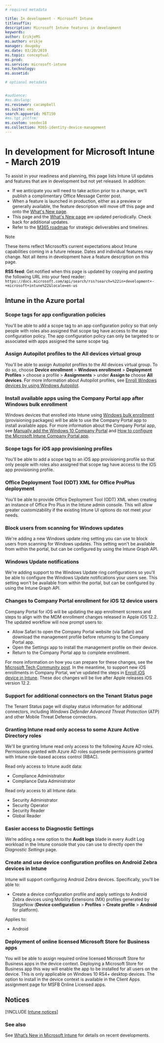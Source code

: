 ```yaml
---
# required metadata

title: In development - Microsoft Intune
titlesuffix: 
description: Microsoft Intune features in development
keywords:
author: ErikjeMS  
ms.author: erikje
manager: dougeby
ms.date: 03/20/2019
ms.topic: conceptual
ms.prod:
ms.service: microsoft-intune
ms.technology:
ms.assetid: 

# optional metadata


#audience:
#ms.devlang:
ms.reviewer: cacampbell
ms.suite: ems
search.appverid: MET150
#ms.tgt_pltfrm:
ms.custom: seodec18
ms.collection: M365-identity-device-management
---
```


# In development for Microsoft Intune - March 2019

To assist in your readiness and planning, this page lists Intune UI updates and features that are in development but not yet released. In addition:

- If we anticipate you will need to take action prior to a change, we’ll publish a complimentary Office Message Center post.
- When a feature is launched in production, either as a preview or generally available, the feature description will move off this page and onto the [What's New page](whats-new.md).
- This page and the [What's New page](whats-new.md) are updated periodically. Check back for additional updates.
- Refer to the [M365 roadmap](https://www.microsoft.com/microsoft-365/roadmap?rtc=2&filters=EMS) for strategic deliverables and timelines.

> [!Note]
> These items reflect Microsoft’s current expectations about Intune capabilities coming in a future release. Dates and individual features may change. Not all items in development have a feature description on this page.

**RSS feed**: Get notified when this page is updated by copying and pasting the following URL into your feed reader: `https://docs.microsoft.com/api/search/rss?search=%22in+development+-+microsoft+intune%22&locale=en-us`


<!--
## What's coming to Intune in the Azure portal  
## What's coming to Intune apps
## Notices
-->
 
## Intune in the Azure portal


<!-- 1903 start-->

### Scope tags for app configuration policies <!--2371891 -->
You'll be able to add a scope tag to an app configuration policy so that only people with roles also assigned that scope tag have access to the app configuration policy. The app configuration policy can only be targeted to or associated with apps assigned the same scope tag.

### Assign Autopilot profiles to the All devices virtual group <!--2715522 -->
You'll be able to assign Autopilot profiles to the All devices virtual group. To do so, choose **Device enrollment** > **Windows enrollment** > **Deployment Profiles** > choose a profile > **Assignments** > under **Assign to** choose **All devices**. For more information about Autopilot profiles, see [Enroll Windows devices by using Windows Autopilot](enrollment-autopilot.md).

### Install available apps using the Company Portal app after Windows bulk enrollment <!-- 2751523  -->
Windows devices that enrolled into Intune using [Windows bulk enrollment](windows-bulk-enroll.md) (provisioning packages) will be able to use the Company Portal app to install available apps. For more information about the Company Portal app, see [Manually add the Windows 10 Company Portal](store-apps-company-portal-app.md) and [How to configure the Microsoft Intune Company Portal app](company-portal-app.md).

### Scope tags for iOS app provisioning profiles <!--2934430 -->
You'll be able to add a scope tag to an iOS app provisioning profile so that only people with roles also assigned that scope tag have access to the iOS app provisioning profile. 

### Office Deployment Tool (ODT) XML for Office ProPlus deployment <!-- 3192477  -->
You'll be able to provide Office Deployment Tool (ODT) XML when creating an instance of Office Pro Plus in the Intune admin console. This will allow greater customizability if the existing Intune UI options do not meet your needs. 

###  Block users from scanning for Windows updates    <!-- 3316758    -->
We're adding a new Windows update ring setting you can use to block users from scanning for Windows updates. This setting won't be available from within the portal, but can be configured by using the Intune Graph API.

### Windows Update notifications  <!-- 3316782 -->
We're adding support to the Windows Update ring configurations so you'll be able to configure the Windows Update notifications your users see. This setting won't be available from within the portal, but can be configured by using the Intune Graph API.

### Changes to Company Portal enrollment for iOS 12 device users <!--3448635 -->  
Company Portal for iOS will be updating the app enrollment screens and steps to align with the MDM enrollment changes released in Apple iOS 12.2. The updated workflow will now prompt users to:

- Allow Safari to open the Company Portal website (via Safari) and download the management profile before returning to the Company Portal app. ​
- Open the Settings app to install the management profile on their device.​
- Return to the Company Portal app to complete enrollment.  ​

For more information on how you can prepare for these changes, see the [Microsoft Tech Community post](https://aka.ms/CP_changes_iOS12). In the meantime, to support new iOS enrollments in Company Portal, we've updated the steps in [Enroll iOS device in Intune](https://docs.microsoft.com/en-us/intune/ios-enroll). These doc changes will be live after Apple releases iOS version 12.2. 

### Support for additional connectors on the Tenant Status page <!-- 3617202     -->
The Tenant Status page will display status information for additional connectors, including *Windows Defender Advanced Threat Protection* (ATP) and other Mobile Threat Defense connectors.

### Granting Intune read only access to some Azure Active Directory roles <!-- 3637917 -->
We'll be granting Intune read only access to the following Azure AD roles. Permissions granted with Azure AD roles supersede permissions granted with Intune role-based access control (RBAC).

Read only access to Intune audit data:

- Compliance Administrator
- Compliance Data Administrator

Read only access to all Intune data:

- Security Administrator
- Security Operator
- Security Reader
- Global Reader

### Easier access to Diagnostic Settings   <!-- 3804627   -->
We’re adding a new option to the **Audit logs** blade in every Audit Log workload in the Intune console that you can use to directly open the *Diagnostic Settings* page.

### Create and use device configuration profiles on Android Zebra devices in Intune <!-- 3895244  -->
Intune will support configuring Android Zebra devices. Specifically, you'll be able to: 

- Create a device configuration profile and apply settings to Android Zebra devices using Mobility Extensions (MX) profiles generated by StageNow (**Device configuration** > **Profiles** > **Create profile** > **Android** for platform).

Applies to:  
- Android

<!-- 1901 start -->

### Deployment of online licensed Microsoft Store for Business apps <!-- 1672660  -->
You will be able to assign required online licensed Microsoft Store for Business apps in the device context. Deploying a Microsoft Store for Business app this way will enable the app to be installed for all users on the device. This is only applicable on Windows 10 RS4+ desktop devices. The option to install in the device context is available in the Client Apps assignment page for MSFB Online Licensed apps.

## Notices

[!INCLUDE [Intune notices](./includes/intune-notices.md)]

### See also
See [What’s New in Microsoft Intune](whats-new.md) for details on recent developments.
